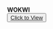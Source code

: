 **WOKWI**
<br>
<button>
  <a href="https://wokwi.com/projects/347010987752161874">Click to View </a>
</button>
